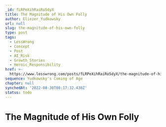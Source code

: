 ```yaml
---
_id: fLRPeXihRaiRo5dyX
title: The Magnitude of His Own Folly
author: Eliezer_Yudkowsky
url: null
slug: the-magnitude-of-his-own-folly
type: post
tags:
  - LessWrong
  - Concept
  - Post
  - AI_Risk
  - Growth_Stories
  - Heroic_Responsibility
href: >-
  https://www.lesswrong.com/posts/fLRPeXihRaiRo5dyX/the-magnitude-of-his-own-folly
sequence: Yudkowsky's Coming of Age
chapter: null
synchedAt: '2022-08-30T08:17:32.438Z'
status: todo
---
```


# The Magnitude of His Own Folly
